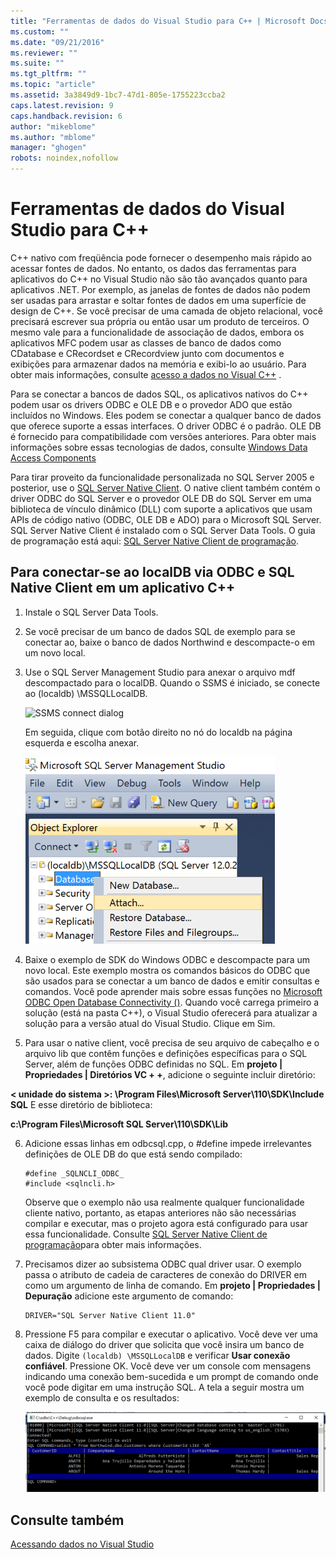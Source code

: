 ```yaml
---
title: "Ferramentas de dados do Visual Studio para C++ | Microsoft Docs"
ms.custom: ""
ms.date: "09/21/2016"
ms.reviewer: ""
ms.suite: ""
ms.tgt_pltfrm: ""
ms.topic: "article"
ms.assetid: 3a3849d9-1bc7-47d1-805e-1755223ccba2
caps.latest.revision: 9
caps.handback.revision: 6
author: "mikeblome"
ms.author: "mblome"
manager: "ghogen"
robots: noindex,nofollow
---
```

# Ferramentas de dados do Visual Studio para C++
C\+\+ nativo com freqüência pode fornecer o desempenho mais rápido ao acessar fontes de dados. No entanto, os dados das ferramentas para aplicativos do C\+\+ no Visual Studio não são tão avançados quanto para aplicativos .NET. Por exemplo, as janelas de fontes de dados não podem ser usadas para arrastar e soltar fontes de dados em uma superfície de design de C\+\+. Se você precisar de uma camada de objeto relacional, você precisará escrever sua própria ou então usar um produto de terceiros.  O mesmo vale para a funcionalidade de associação de dados, embora os aplicativos MFC podem usar as classes de banco de dados como CDatabase e CRecordset e CRecordview junto com documentos e exibições para armazenar dados na memória e exibi\-lo ao usuário. Para obter mais informações, consulte [acesso a dados no Visual C\+\+](https://msdn.microsoft.com/en-us/library/7wtdsdkh.aspx) .  
  
 Para se conectar a bancos de dados SQL, os aplicativos nativos do C\+\+ podem usar os drivers ODBC e OLE DB e o provedor ADO que estão incluídos no Windows.     Eles podem se conectar a qualquer banco de dados que oferece suporte a essas interfaces. O driver ODBC é o padrão. OLE DB é fornecido para compatibilidade com versões anteriores. Para obter mais informações sobre essas tecnologias de dados, consulte [Windows Data Access Components](https://msdn.microsoft.com/en-us/library/windows/desktop/aa968814\(v=vs.85\).aspx)  
  
 Para tirar proveito da funcionalidade personalizada no SQL Server 2005 e posterior, use o [SQL Server Native Client](https://msdn.microsoft.com/en-us/sqlserver/aa937733). O native client também contém o driver ODBC do SQL Server e o provedor OLE DB do SQL Server em uma biblioteca de vínculo dinâmico \(DLL\) com suporte a aplicativos que usam APIs de código nativo \(ODBC, OLE DB e ADO\) para o Microsoft SQL Server.  SQL Server Native Client é instalado com o SQL Server Data Tools. O guia de programação está aqui: [SQL Server Native Client de programação](https://msdn.microsoft.com/en-us/library/ms130892.aspx).  
  
## Para conectar\-se ao localDB via ODBC e SQL Native Client em um aplicativo C\+\+  
  
1.  Instale o SQL Server Data Tools.  
  
2.  Se você precisar de um banco de dados SQL de exemplo para se conectar ao, baixe o banco de dados Northwind e descompacte\-o em um novo local.  
  
3.  Use o SQL Server Management Studio para anexar o arquivo mdf descompactado para o localDB. Quando o SSMS é iniciado, se conecte ao \(localdb\) \\MSSQLLocalDB.  
  
     ![SSMS connect dialog](~/docs/data-tools/media/raddata-ssms-connect-dialog.png "raddata SSMS connect dialog")  
  
     Em seguida, clique com botão direito no nó do localdb na página esquerda e escolha anexar.  
  
     ![SSMS Attach database](../data-tools/media/raddata-ssms-attach-database.png "raddata SSMS Attach database")  
  
4.  Baixe o exemplo de SDK do Windows ODBC e descompacte para um novo local. Este exemplo mostra os comandos básicos do ODBC que são usados para se conectar a um banco de dados e emitir consultas e comandos. Você pode aprender mais sobre essas funções no [Microsoft ODBC Open Database Connectivity \(\)](https://msdn.microsoft.com/en-us/library/windows/desktop/ms710252\(v=vs.85\).aspx). Quando você carrega primeiro a solução \(está na pasta C\+\+\), o Visual Studio oferecerá para atualizar a solução para a versão atual do Visual Studio. Clique em Sim.  
  
5.  Para usar o native client, você precisa de seu arquivo de cabeçalho e o arquivo lib que contêm funções e definições específicas para o SQL Server, além de funções ODBC definidas no SQL. Em **projeto &#124; Propriedades &#124; Diretórios VC \+ \+**, adicione o seguinte incluir diretório:  
  
 **\< unidade do sistema \>: \\Program Files\\Microsoft Server\\110\\SDK\\Include SQL**     E esse diretório de biblioteca:  
  
 **c:\\Program Files\\Microsoft SQL Server\\110\\SDK\\Lib**  
  
6.  Adicione essas linhas em odbcsql.cpp, o \#define impede irrelevantes definições de OLE DB do que está sendo compilado:  
  
    ```  
    #define _SQLNCLI_ODBC_  
    #include <sqlncli.h>  
    ```  
  
     Observe que o exemplo não usa realmente qualquer funcionalidade cliente nativo, portanto, as etapas anteriores não são necessárias compilar e executar, mas o projeto agora está configurado para usar essa funcionalidade. Consulte [SQL Server Native Client de programação](https://msdn.microsoft.com/en-us/library/ms130892\(v=sql.130\).aspx)para obter mais informações.  
  
7.  Precisamos dizer ao subsistema ODBC qual driver usar. O exemplo passa o atributo de cadeia de caracteres de conexão do DRIVER em como um argumento de linha de comando. Em **projeto &#124; Propriedades &#124; Depuração** adicione este argumento de comando:  
  
    ```  
    DRIVER="SQL Server Native Client 11.0"  
    ```  
  
8.  Pressione F5 para compilar e executar o aplicativo. Você deve ver uma caixa de diálogo do driver que solicita que você insira um banco de dados. Digite `(localdb) \MSSQLLocalDB` e verificar **Usar conexão confiável**. Pressione OK. Você deve ver um console com mensagens indicando uma conexão bem\-sucedida e um prompt de comando onde você pode digitar em uma instrução SQL. A tela a seguir mostra um exemplo de consulta e os resultados:  
  
     ![ODBC Sample query output](../data-tools/media/raddata-odbc-sample-query-output.png "raddata ODBC Sample query output")  
  
## Consulte também  
 [Acessando dados no Visual Studio](../data-tools/accessing-data-in-visual-studio.md)
